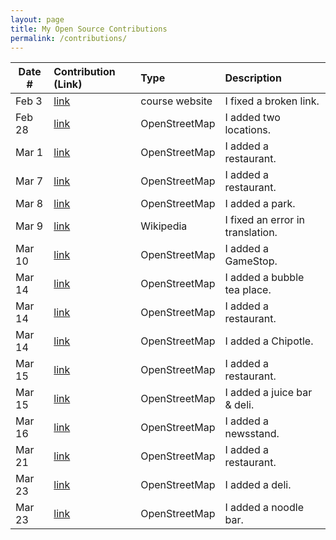 ```yaml
---
layout: page
title: My Open Source Contributions
permalink: /contributions/
---
```


<!--
Type of the contribution should be "Wikipedia edit", "OpenStreet Map feature", "Documentation", "Course website", "Blog",
"Browse Add-on", etc.

The description should include a brief summary of what you did.

Replace the first row with your own contribution. 

-->





| Date #       | Contribution (Link)  | Type  | Description |
|---|:---|:---|:---|
| Feb 3   | [link](https://github.com/nyu-ossd-s20/sylviaji-weekly/commit/8ecffebafeda09662f69cefddb1afd47c2a6a046)  | course website    |   I fixed a broken link.    |
| Feb 28  |[link](https://www.openstreetmap.org/changeset/81611980#map=19/40.72756/-74.03154)  |  OpenStreetMap   | I added two locations.      |
| Mar 1    |[link](https://www.openstreetmap.org/changeset/81655846#map=18/40.72602/-74.03252)     | OpenStreetMap    |I added a restaurant.      |
| Mar 7 | [link](https://www.openstreetmap.org/changeset/81909709#map=19/40.72687/-73.98753) |OpenStreetMap    |I added a restaurant.|
| Mar 8 | [link](https://www.openstreetmap.org/changeset/81926978) | OpenStreetMap | I added a park.|
| Mar 9 | [link](https://zh.wikipedia.org/w/index.php?title=%E7%A9%86%E7%BD%95%E9%BB%98%E5%BE%B7%C2%B7%E6%9C%AC%C2%B7%E8%96%A9%E5%8B%92%E6%9B%BC&oldid=58542495) | Wikipedia | I fixed an error in translation.|
|Mar 10 | [link](https://www.openstreetmap.org/changeset/82025075) | OpenStreetMap | I added a GameStop.|
|Mar 14 | [link](https://www.openstreetmap.org/changeset/82206718) | OpenStreetMap | I added a bubble tea place.|
|Mar 14 | [link](https://www.openstreetmap.org/changeset/82206762) | OpenStreetMap | I added a restaurant.|
|Mar 14 | [link](https://www.openstreetmap.org/changeset/82206783) | OpenStreetMap | I added a Chipotle.|
|Mar 15 | [link](https://www.openstreetmap.org/changeset/82235129) | OpenStreetMap | I added a restaurant. |
|Mar 15 | [link](https://www.openstreetmap.org/changeset/82235278) | OpenStreetMap | I added a juice bar & deli. |
|Mar 16 | [link](https://www.openstreetmap.org/changeset/82279896) | OpenStreetMap | I added a newsstand. |
|Mar 21 | [link](https://www.openstreetmap.org/changeset/82474244) | OpenStreetMap | I added a restaurant.|
|Mar 23 | [link](https://www.openstreetmap.org/changeset/82544574) | OpenStreetMap | I added a deli.|
|Mar 23 | [link](https://www.openstreetmap.org/changeset/82544620) | OpenStreetMap | I added a noodle bar.|
